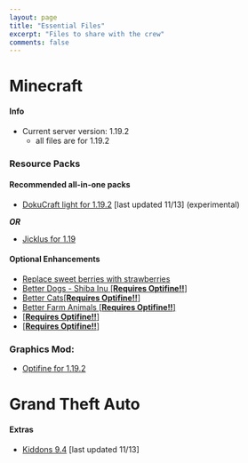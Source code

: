 ```yaml
---
layout: page
title: "Essential Files"
excerpt: "Files to share with the crew"
comments: false
---
```

# Minecraft

#### Info
- Current server version: 1.19.2
  - all files are for 1.19.2

###  Resource Packs
#### Recommended all-in-one packs
- <a href="http://dostresamigoz.club/assets/Dokucraft-light.zip">DokuCraft light for 1.19.2</a> [last updated 11/13] (experimental)

<b><i> OR </i></b>

- <a href="http://dostresamigoz.club/assets/Jicklus+1.19.zip">Jicklus for 1.19</a>

#### Optional Enhancements
- <a href="http://dostresamigoz.club/assets/strawberries.zip"> Replace sweet berries with strawberries </a>
- <a href="http://dostresamigoz.club/assets/Better_Dogs-Shiba_Inu.zip">Better Dogs - Shiba Inu [<b>Requires Optifine!!</b>] </a>
- <a href="http://dostresamigoz.club/assets/Better_Cats.zip">Better Cats[<b>Requires Optifine!!</b>] </a>
- <a href="http://dostresamigoz.club/assets/Better_Farm_Animals.zip">Better Farm Animals [<b>Requires Optifine!!</b>] </a>
- <a href="http://dostresamigoz.club/assets/"> [<b>Requires Optifine!!</b>] </a>
- <a href="http://dostresamigoz.club/assets/"> [<b>Requires Optifine!!</b>] </a>
### Graphics Mod:
- <a href="http://dostresamigoz.club/assets/OptiFine.jar"> Optifine for 1.19.2</a>

# Grand Theft Auto
#### Extras
- <a href="http://dostresamigoz.club/assets/kiddons.zip">Kiddons 9.4</a> [last updated 11/13]
